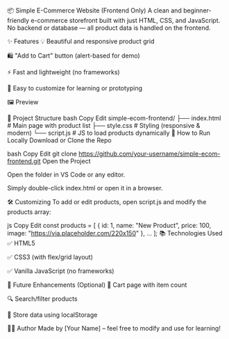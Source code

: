 📦 Simple E-Commerce Website (Frontend Only)
A clean and beginner-friendly e-commerce storefront built with just HTML, CSS, and JavaScript. No backend or database — all product data is handled on the frontend.

✨ Features
💡 Beautiful and responsive product grid

🛍️ "Add to Cart" button (alert-based for demo)

⚡ Fast and lightweight (no frameworks)

🔧 Easy to customize for learning or prototyping

🖼️ Preview

📁 Project Structure
bash
Copy
Edit
simple-ecom-frontend/
├── index.html        # Main page with product list
├── style.css         # Styling (responsive & modern)
└── script.js         # JS to load products dynamically
🚀 How to Run Locally
Download or Clone the Repo

bash
Copy
Edit
git clone https://github.com/your-username/simple-ecom-frontend.git
Open the Project

Open the folder in VS Code or any editor.

Simply double-click index.html or open it in a browser.

🛠️ Customizing
To add or edit products, open script.js and modify the products array:

js
Copy
Edit
const products = [
  {
    id: 1,
    name: "New Product",
    price: 100,
    image: "https://via.placeholder.com/220x150"
  },
  ...
];
📚 Technologies Used
✅ HTML5

✅ CSS3 (with flex/grid layout)

✅ Vanilla JavaScript (no frameworks)

📌 Future Enhancements (Optional)
🛒 Cart page with item count

🔍 Search/filter products

💾 Store data using localStorage

👨‍💻 Author
Made by [Your Name] – feel free to modify and use for learning!
